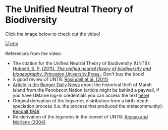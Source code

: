 # The Unified Neutral Theory of Biodiversity

Click the image below to check out the video!

[![etib](https://img.youtube.com/vi/P0llru92YsU/0.jpg)](https://www.youtube.com/watch?v=P0llru92YsU)

References from the video:

- The citation for the Unified Neutral Theory of Biodiversity (UNTB): [Hubbell, S. P. (2011). *The unified neutral theory of biodiversity and biogeography*. Princeton University Press.](https://press.princeton.edu/books/paperback/9780691021287/the-unified-neutral-theory-of-biodiversity-and-biogeography-mpb-32). Don't buy the book!
- A good review of UNTB: [Rosindell et al. (2011)](https://github.com/eco-evo-thr-2022/resources/blob/main/rosindell_2011.pdf)
- [Article in the Bangor Daily News](https://www.bangordailynews.com/2022/07/19/news/bangor/umaine-marsh-island-joam40zk0w/) about the historical theft of Marsh Island from the Penobscot Nation (article might be behind a paywall, if you have UMaine log-in credentials you can access the text [here](https://go.exlibris.link/qrC2Q6dj))
- Original derivation of the logseries distribution from a birth-death-speciation process (i.e. the process that produced the metacommunity): [Kendall 1948](https://github.com/eco-evo-thr-2022/resources/blob/main/kendall_1948.pdf)
- Re-derivation of the logseries in the conext of UNTB: [Alonso and McKane (2004)](https://github.com/eco-evo-thr-2022/resources/blob/main/alonso_2004.pdf)

